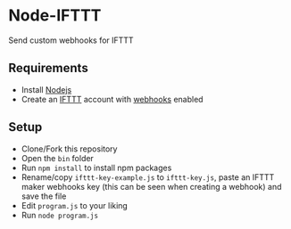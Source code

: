 # Node-IFTTT
Send custom webhooks for IFTTT
## Requirements
- Install [Nodejs](https://nodejs.org/en/)
- Create an [IFTTT](https://ifttt.com) account with [webhooks](https://ifttt.com/maker_webhooks) enabled
## Setup
- Clone/Fork this repository
- Open the `bin` folder
- Run `npm install` to install npm packages
- Rename/copy `ifttt-key-example.js` to `ifttt-key.js`, paste an IFTTT maker webhooks key (this can be seen when creating a webhook) and save the file
- Edit `program.js` to your liking
- Run `node program.js`
